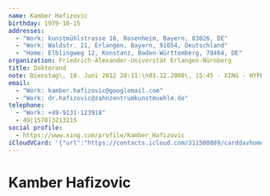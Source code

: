 ```yaml
---
name: Kamber Hafizovic
birthday: 1979-10-15
addresses:
  - "Work: kunstmühlstrasse 16, Rosenheim, Bayern, 83026, DE"
  - "Work: Waldstr. 21, Erlangen, Bayern, 91054, Deutschland"
  - "Home: Elblingweg 12, Konstanz, Baden-Württemberg, 78464, DE"
organization: Friedrich-Alexander-Universtät Erlangen-Nürnberg
title: Doktorand
note: Dienstag\, 19. Juni 2012 20:11:\n03.12.2008\, 15:45 - XING - HYPERLINK\"http://www.xing.com<sn>id:660970270/friendof:1443652815</sn>\" http://www.xing.com<sn>id:660970270/friendof:1443652815</sn>\n------------------------------------------------------------------\n03.12.2008\, 15:45 - XING - HYPERLINK \"http://www.xing.com<sn>id:660970270/friendof:1443652815</sn>\" http://www.xing.com<sn>id:660970270/friendof:1443652815</sn>
email:
  - "Work: kamber.hafizovic@googlemail.com"
  - "Work: dr.hafizovic@zahnzentrumkunstmuehle.de"
telephone:
  - "Work: +49-9131-123918"
  - 49|1578|3213215
social profile:
  - https://www.xing.com/profile/Kamber_Hafizovic
iCloudVCard: '{"url":"https://contacts.icloud.com/311500889/carddavhome/card/Yzg0YzllZDMtYThlZi00ZGYwLWExMzYtMGUyMTYyMjEzMzA1.vcf","etag":"\"kmfhelsn\"","data":"BEGIN:VCARD\r\nVERSION:3.0\r\nFN:\r\nN:Hafizovic;Kamber;;;\r\nUID:c84c9ed3-a8ef-4df0-a136-0e2162213305\r\nBDAY;VALUE=date:1979-10-15\r\nADR;TYPE=WORK:;;kunstmühlstrasse 16;Rosenheim;Bayern;83026;DE;\r\nADR;TYPE=WORK:;;Waldstr. 21;Erlangen;Bayern;91054;Deutschland;\r\nADR;TYPE=HOME:;;Elblingweg 12;Konstanz;Baden-Württemberg;78464;DE;\r\nWP1.X-ABLABEL:Work\r\nitem0.X-ABLABEL:xing\r\nPRODID:ez-vcard 0.9.13-fc\r\nREV:2025-04-03T22:06:32Z\r\nORG:Friedrich-Alexander-Universtät Erlangen-Nürnberg;\r\nTITLE:Doktorand\r\nNOTE:Dienstag\\, 19. Juni 2012 20:11:\\n03.12.2008\\, 15:45 - XING - HYPERLINK\r\n \\\"http://www.xing.com<sn>id:660970270/friendof:1443652815</sn>\\\" http://www\r\n .xing.com<sn>id:660970270/friendof:1443652815</sn>\\n-----------------------\r\n -------------------------------------------\\n03.12.2008\\, 15:45 - XING - HY\r\n PERLINK \\\"http://www.xing.com<sn>id:660970270/friendof:1443652815</sn>\\\" ht\r\n tp://www.xing.com<sn>id:660970270/friendof:1443652815</sn>\r\nEMAIL;TYPE=WORK:kamber.hafizovic@googlemail.com\r\nEMAIL;TYPE=WORK:dr.hafizovic@zahnzentrumkunstmuehle.de\r\nPHOTO;VALUE=uri:https://gateway.icloud.com/contacts/311500889/ck/card/7965b\r\n 2d64d6edf8fc08fabf9a2bcfb55\r\nTEL;TYPE=WORK:+49-9131-123918\r\nTEL:49|1578|3213215\r\nitem0.X-SOCIALPROFILE;X-USER=Kamber_Hafizovic:https://www.xing.com/profile/\r\n Kamber_Hafizovic\r\nEND:VCARD"}'
---
```

# Kamber Hafizovic